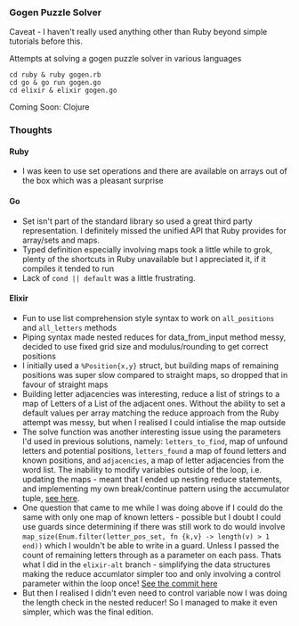 ### Gogen Puzzle Solver

Caveat - I haven't really used anything other than Ruby beyond simple tutorials before this.

Attempts at solving a gogen puzzle solver in various languages

    cd ruby & ruby gogen.rb
    cd go & go run gogen.go
    cd elixir & elixir gogen.go

Coming Soon: Clojure

### Thoughts

#### Ruby

- I was keen to use set operations and there are available on arrays out of the box which was a pleasant surprise

#### Go

- Set isn't part of the standard library so used a great third party representation. I definitely missed the unified API that Ruby provides for array/sets and maps.
- Typed definition especially involving maps took a little while to grok, plenty of the shortcuts in Ruby unavailable but I appreciated it, if it compiles it tended to run
- Lack of `cond || default` was a little frustrating.

#### Elixir

- Fun to use list comprehension style syntax to work on `all_positions` and `all_letters` methods
- Piping syntax made nested reduces for data_from_input method messy, decided to use fixed grid size and modulus/rounding to get correct positions
- I initially used a `%Position{x,y}` struct, but building maps of remaining positions was super slow compared to straight maps, so dropped that in favour of straight maps
- Building letter adjacencies was interesting, reduce a list of strings to a map of Letters of a List of the adjacent ones.  Without the ability to set a default values per array matching the reduce approach from the Ruby attempt was messy, but when I realised I could intialise the map outside
- The solve function was another interesting issue using the parameters I'd used in previous solutions, namely: `letters_to_find`, map of unfound letters and potential positions, `letters_found` a map of found letters and known positions, and `adjacencies`, a map of letter adjacencies from the word list. The inability to modify variables outside of the loop, i.e. updating the maps - meant that I ended up nesting reduce statements, and implementing my own break/continue pattern using the accumulator tuple, [see here](https://github.com/redroot/gogen/blob/master/elixir/gogen.exs#L16).
- One question that came to me while I was doing above if I could do the same with only one map of known letters - possible but I doubt I could use guards since determining if there was still work to do would involve `map_size(Enum.filter(letter_pos_set, fn {k,v} -> length(v) > 1 end))` which I wouldn't be able to write in a guard. Unless I passed the count of remaining letters through as a parameter on each pass. Thats what I did in the `elixir-alt` branch - simplifying the data structures making the reduce accumlator simpler too and only involving a control parameter within the loop once! [See the commit here](https://github.com/redroot/gogen/commit/c9656f92a4460e05a1fb61a0125e809e871e3cf9)
- But then I realised I didn't even need to control variable now I was doing the length check in the nested reducer! So I managed to make it even simpler, which was the final edition.
